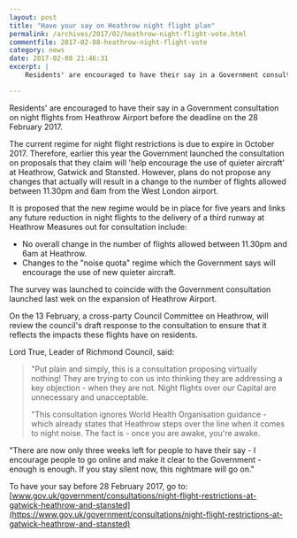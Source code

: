 ```yaml
---
layout: post
title: "Have your say on Heathrow night flight plan"
permalink: /archives/2017/02/heathrow-night-flight-vote.html
commentfile: 2017-02-08-heathrow-night-flight-vote
category: news
date: 2017-02-08 21:46:31
excerpt: |
    Residents' are encouraged to have their say in a Government consultation on night flights from Heathrow Airport before the deadline on the 28 February 2017

---
```


Residents' are encouraged to have their say in a Government consultation on night flights from Heathrow Airport before the deadline on the 28 February 2017.

The current regime for night flight restrictions is due to expire in October 2017. Therefore, earlier this year the Government launched the consultation on proposals that they claim will 'help encourage the use of quieter aircraft' at Heathrow, Gatwick and Stansted. However, plans do not propose any changes that actually will result in a change to the number of flights allowed between 11.30pm and 6am from the West London airport.

It is proposed that the new regime would be in place for five years and links any future reduction in night flights to the delivery of a third runway at Heathrow Measures out for consultation include:

-   No overall change in the number of flights allowed between 11.30pm and 6am at Heathrow.
-   Changes to the "noise quota" regime which the Government says will encourage the use of new quieter aircraft.

The survey was launched to coincide with the Government consultation launched last wek on the expansion of Heathrow Airport.

On the 13 February, a cross-party Council Committee on Heathrow, will review the council's draft response to the consultation to ensure that it reflects the impacts these flights have on residents.

Lord True, Leader of Richmond Council, said:

> "Put plain and simply, this is a consultation proposing virtually nothing! They are trying to con us into thinking they are addressing a key objection - when they are not. Night flights over our Capital are unnecessary and unacceptable.
> 
> "This consultation ignores World Health Organisation guidance - which already states that Heathrow steps over the line when it comes to night noise. The fact is - once you are awake, you're awake.

"There are now only three weeks left for people to have their say - I encourage people to go online and make it clear to the Government - enough is enough. If you stay silent now, this nightmare will go on."

To have your say before 28 February 2017, go to: [www.gov.uk/government/consultations/night-flight-restrictions-at-gatwick-heathrow-and-stansted](https://www.gov.uk/government/consultations/night-flight-restrictions-at-gatwick-heathrow-and-stansted)
